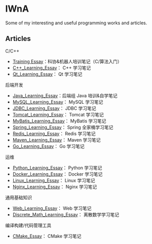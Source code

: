 # IWnA
Some of my interesting and useful programming works and articles.

## Articles

C/C++

+ [Training Essay](Articles/TrainingEssay.md)：科协&机器人培训笔记（C/算法入门）
+ [C++_Learning_Essay](Articles/CppLearningEssay.md)： C++ 学习笔记
+ [Qt_Learning_Essay](Articles/QtLearningEssay.md)： Qt 学习笔记

后端开发

+ [Java_Learning_Essay](Articles/JavaLearningEssay.md)：后端组 Java 培训&自学笔记
+ [MySQL_Learning_Essay](Articles/MySQLLearningEssay.md)： MySQL 学习笔记
+ [JDBC_Learning_Essay](Articles/JDBCLearningEssay.md)： JDBC 学习笔记
+ [Tomcat_Learning_Essay](Articles/TomcatLearningEssay.md)： Tomcat 学习笔记
+ [MyBatis_Learning_Essay](Articles/MyBatisLearningEssay.md)： MyBatis 学习笔记
+ [Spring_Learning_Essay](Articles/SpringLearningEssay.md)： Spring 全家桶学习笔记
+ [Redis_Learning_Essay](Articles/RedisLearningEssay.md)： Redis 学习笔记
+ [Maven_Learning_Essay](Articles/MavenLearningEssay.md)： Maven 学习笔记
+ [Go_Learning_Essay](Articles/GoLearningEssay.md)： Go 学习笔记

运维

+ [Python_Learning_Essay](Articles/PythonLearningEssay.md)： Python 学习笔记
+ [Docker_Learning_Essay](Articles/DockerLearningEssay.md)： Docker 学习笔记
+ [Linux_Learning_Essay](Articles/LinuxLearningEssay.md)： Linux 学习笔记
+ [Nginx_Learning_Essay](Articles/NginxLearningEssay.md)： Nginx 学习笔记

通用基础知识

+ [Web_Learning_Essay](Articles/WebLearningEssay.md)： Web 学习笔记
+ [Discrete_Math_Learning_Essay](Articles/DiscreteMathLearningEssay.md)： 离散数学学习笔记

编译构建/代码管理工具

- [CMake_Essay](Articles/CMake.md)： CMake 学习笔记
